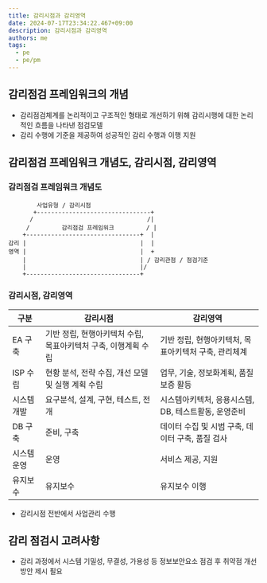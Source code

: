 ```yaml
---
title: 감리시점과 감리영역
date: 2024-07-17T23:34:22.467+09:00
description: 감리시점과 감리영역
authors: me
tags:
  - pe
  - pe/pm
---
```


## 감리점검 프레임워크의 개념

- 감리점검체계를 논리적이고 구조적인 형태로 개선하기 위해 감리시행에 대한 논리적인 흐름을 나타낸 점검모델
- 감리 수행에 기준을 제공하여 성공적인 감리 수행과 이행 지원

## 감리점검 프레임워크 개념도, 감리시점, 감리영역

### 감리점검 프레임워크 개념도

```text
        사업유형 / 감리시점
       +--------------------------------+
      /                                /|
     /         감리점검 프레임워크         / |
    +--------------------------------+  |
감리 |                                |  |
영역 |                                |  +
    |                                | / 감리관점 / 점검기준
    |                                |/
    +--------------------------------+
```

### 감리시점, 감리영역

| 구분 | 감리시점 | 감리영역 |
| --- | --- | --- |
| EA 구축 | 기반 정립, 현행아키텍처 수립, 목표아키텍처 구축, 이행계획 수립 | 기반 정립, 현행아키텍처, 목표아키텍처 구축, 관리체계 |
| ISP 수립 | 현황 분석, 전략 수집, 개선 모델 및 실행 계획 수립 | 업무, 기술, 정보화계획, 품질 보증 활등 |
| 시스템 개발 | 요구분석, 설계, 구현, 테스트, 전개 | 시스템아키텍처, 응용시스템, DB, 테스트활동, 운영준비 |
| DB 구축 | 준비, 구축 | 데이터 수집 및 시범 구축, 데이터 구축, 품질 검사 |
| 시스템 운영 | 운영 | 서비스 제공, 지원 |
| 유지보수 | 유지보수 | 유지보수 이행 |

- 감리시점 전반에서 사업관리 수행

## 감리 점검시 고려사항

- 감리 과정에서 시스템 기밀성, 무결성, 가용성 등 정보보안요소 점검 후 취약점 개선방안 제시 필요
